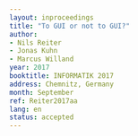 ```yaml
---
layout: inproceedings
title: "To GUI or not to GUI?"
author:
- Nils Reiter
- Jonas Kuhn
- Marcus Willand
year: 2017
booktitle: INFORMATIK 2017
address: Chemnitz, Germany
month: September
ref: Reiter2017aa
lang: en
status: accepted
---
```

